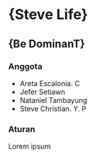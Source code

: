 # {Steve Life}
## {Be DominanT}

### Anggota
- Areta Escalonia. C
- Jefer Setiawn
- Nataniel Tambayung
- Steve Christian. Y. P

### Aturan
Lorem ipsum
